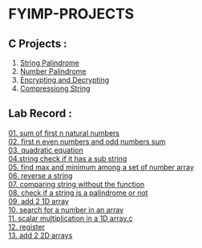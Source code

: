 # FYIMP-PROJECTS
## C Projects : 
1. [String Palindrome](/CProgramming/StringPalindrome.c)
2. [Number Palindrome](/CProgramming/NumberPalindrome.c)
3. [Encrypting and Decrypting](/CProgramming/Crypt.c)
4. [Compressiong String](/CProgramming/Compressing.c)

## Lab Record :


 [01. sum of first n natural numbers](/LabRecord/01.sum%20of%20first%20n%20natural%20numbers.c) <br>
 [02. first n even numbers and odd numbers sum](/LabRecord/02.%20first%20n%20even%20numbers%20and%20odd%20numbers%20sum.c)<br>
 [03. quadratic equation](LabRecord/03.quadratic%20equation.c)<br>
 [04.string check if it has a sub string](/LabRecord/04.string%20check%20if%20it%20has%20a%20sub%20string.c)<br>
 [05. find max and minimum among a set of number array ](/LabRecord/05.find%20max%20and%20minimum%20among%20a%20set%20of%20number%20array%20.c)<br>
 [06. reverse a string](/LabRecord/06.reverse%20a%20string%20.c)<br>
 [07. comparing string without the function](/LabRecord/07.comparing%20string%20without%20the%20function.c)<br>
 [08. check if a string is a palindrome or not](/LabRecord/08.check%20if%20a%20string%20is%20a%20palindrome%20or%20not.c)<br>
 [09. add 2 1D array](/LabRecord/09.add%202%201D%20array.c)<br>
 [10. search for a number in an array](/LabRecord/10.%20search%20for%20a%20number%20in%20an%20array.c)<br>
 [11. scalar multiplication in a 1D array.c](/LabRecord/11.%20scalar%20multiplication%20in%20a%201D%20array.c)<br>
 [12. register](/LabRecord/12.%20register.c)<br>
 [13. add 2 2D arrays](/LabRecord/13.%20add%202%202D%20arrays.c)<br>
